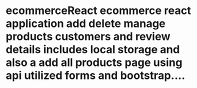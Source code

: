 # ecommerceReact ecommerce react application add delete manage products customers and review details includes local storage and also a add all products page using api utilized forms and bootstrap....
